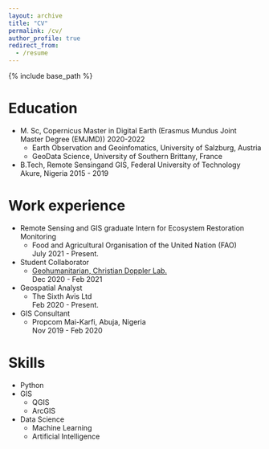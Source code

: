 ```yaml
---
layout: archive
title: "CV"
permalink: /cv/
author_profile: true
redirect_from:
  - /resume
---
```


{% include base_path %}

Education
======

* M. Sc, Copernicus Master in Digital Earth (Erasmus Mundus Joint Master Degree (EMJMD)) 2020-2022
  * Earth Observation and Geoinfomatics, University of Salzburg, Austria
  * GeoData Science, University of Southern Brittany, France
* B.Tech, Remote Sensingand GIS, Federal University of Technology Akure, Nigeria 2015 - 2019

Work experience
======

* Remote Sensing and GIS graduate Intern for Ecosystem Restoration Monitoring
  * Food and Agricultural Organisation of the United Nation (FAO)  
    July 2021 - Present.
* Student Collaborator
  * [Geohumanitarian, Christian Doppler Lab.](https://geohum.zgis.at/)  
    Dec 2020 - Feb 2021
* Geospatial Analyst
  * The Sixth Avis Ltd  
    Feb 2020 - Present.
* GIS Consultant
  * Propcom Mai-Karfi, Abuja, Nigeria  
    Nov 2019 - Feb 2020

Skills
======

* Python
* GIS
  * QGIS
  * ArcGIS
* Data Science
  * Machine Learning
  * Artificial Intelligence

<!-- * ML 
  * Sub-skill 2.1
  * Sub-skill 2.2
  * Sub-skill 2.3
* Skill 3

Publications
======
  <ul>{% for post in site.publications %}
    {% include archive-single-cv.html %}
  {% endfor %}</ul>
  
Talks 
======
  <ul>{% for post in site.talks %}
    {% include archive-single-talk-cv.html %}
  {% endfor %}</ul>
  
Teaching
======
  <ul>{% for post in site.teaching %}
    {% include archive-single-cv.html %}
  {% endfor %}</ul>
  
Service and leadership
======
* Currently signed in to 43 different slack teams -->
